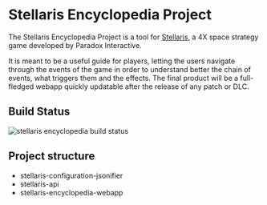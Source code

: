 # Stellaris Encyclopedia Project

The Stellaris Encyclopedia Project is a tool for [Stellaris](https://en.wikipedia.org/wiki/Stellaris_video_game), a 4X space strategy game developed by Paradox Interactive.


It is meant to be a useful guide for players, letting the users navigate through the events of the game in order to understand better the chain of events, what triggers them and the effects. The final product will be a full-fledged webapp quickly updatable after the release of any patch or DLC.

## Build Status

![stellaris encyclopedia build status](https://travis-ci.org/VladmirVolgen/stellaris-encyclopedia.svg?branch=master)

## Project structure

* stellaris-configuration-jsonifier
* stellaris-api
* stellaris-encyclopedia-webapp